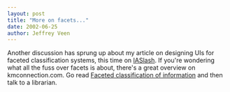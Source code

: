 ```yaml
--- 
layout: post
title: "More on facets..."
date: 2002-06-25
author: Jeffrey Veen
---
```

Another discussion has sprung up about my article on designing UIs for
faceted classification systems, this time on [IASlash][]. If you're
wondering what all the fuss over facets is about, there's a great overview
on kmconnection.com. Go read [Faceted classification of
information][] and then talk to a librarian.


[IASlash]: http://web.archive.org/web/20040810230546/http://www.iaslash.org/node.php?id=4528
[Faceted classification of information]: http://web.archive.org/web/20020706062847/http://www.kmconnection.com/DOC100100.htm